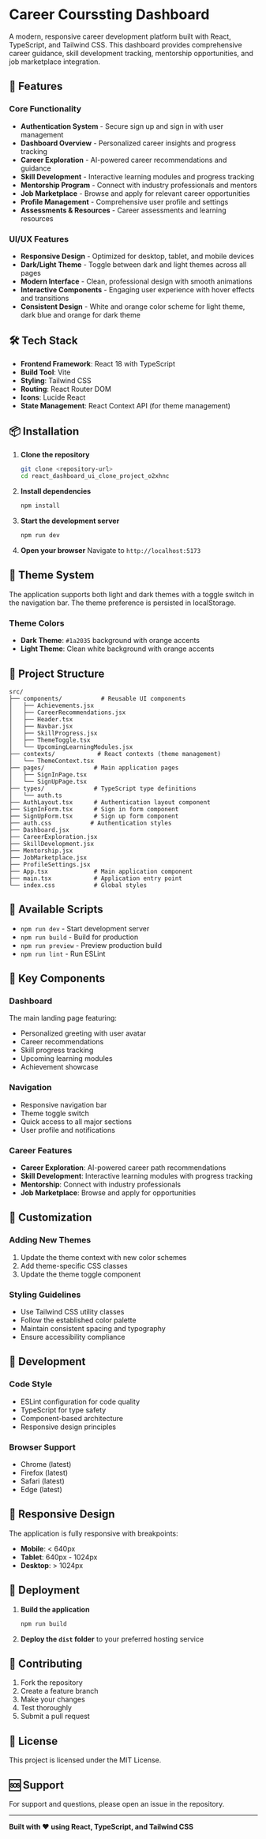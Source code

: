 # Career Courssting Dashboard

A modern, responsive career development platform built with React, TypeScript, and Tailwind CSS. This dashboard provides comprehensive career guidance, skill development tracking, mentorship opportunities, and job marketplace integration.

## 🚀 Features

### Core Functionality
- **Authentication System** - Secure sign up and sign in with user management
- **Dashboard Overview** - Personalized career insights and progress tracking
- **Career Exploration** - AI-powered career recommendations and guidance
- **Skill Development** - Interactive learning modules and progress tracking
- **Mentorship Program** - Connect with industry professionals and mentors
- **Job Marketplace** - Browse and apply for relevant career opportunities
- **Profile Management** - Comprehensive user profile and settings
- **Assessments & Resources** - Career assessments and learning resources

### UI/UX Features
- **Responsive Design** - Optimized for desktop, tablet, and mobile devices
- **Dark/Light Theme** - Toggle between dark and light themes across all pages
- **Modern Interface** - Clean, professional design with smooth animations
- **Interactive Components** - Engaging user experience with hover effects and transitions
- **Consistent Design** - White and orange color scheme for light theme, dark blue and orange for dark theme

## 🛠️ Tech Stack

- **Frontend Framework**: React 18 with TypeScript
- **Build Tool**: Vite
- **Styling**: Tailwind CSS
- **Routing**: React Router DOM
- **Icons**: Lucide React
- **State Management**: React Context API (for theme management)

## 📦 Installation

1. **Clone the repository**
   ```bash
   git clone <repository-url>
   cd react_dashboard_ui_clone_project_o2xhnc
   ```

2. **Install dependencies**
   ```bash
   npm install
   ```

3. **Start the development server**
   ```bash
   npm run dev
   ```

4. **Open your browser**
   Navigate to `http://localhost:5173`

## 🎨 Theme System

The application supports both light and dark themes with a toggle switch in the navigation bar. The theme preference is persisted in localStorage.

### Theme Colors
- **Dark Theme**: `#1a2035` background with orange accents
- **Light Theme**: Clean white background with orange accents

## 📁 Project Structure

```
src/
├── components/           # Reusable UI components
│   ├── Achievements.jsx
│   ├── CareerRecommendations.jsx
│   ├── Header.tsx
│   ├── Navbar.jsx
│   ├── SkillProgress.jsx
│   ├── ThemeToggle.tsx
│   └── UpcomingLearningModules.jsx
├── contexts/            # React contexts (theme management)
│   └── ThemeContext.tsx
├── pages/              # Main application pages
│   ├── SignInPage.tsx
│   └── SignUpPage.tsx
├── types/              # TypeScript type definitions
│   └── auth.ts
├── AuthLayout.tsx      # Authentication layout component
├── SignInForm.tsx      # Sign in form component
├── SignUpForm.tsx      # Sign up form component
├── auth.css           # Authentication styles
├── Dashboard.jsx
├── CareerExploration.jsx
├── SkillDevelopment.jsx
├── Mentorship.jsx
├── JobMarketplace.jsx
├── ProfileSettings.jsx
├── App.tsx             # Main application component
├── main.tsx            # Application entry point
└── index.css           # Global styles
```

## 🚀 Available Scripts

- `npm run dev` - Start development server
- `npm run build` - Build for production
- `npm run preview` - Preview production build
- `npm run lint` - Run ESLint

## 🎯 Key Components

### Dashboard
The main landing page featuring:
- Personalized greeting with user avatar
- Career recommendations
- Skill progress tracking
- Upcoming learning modules
- Achievement showcase

### Navigation
- Responsive navigation bar
- Theme toggle switch
- Quick access to all major sections
- User profile and notifications

### Career Features
- **Career Exploration**: AI-powered career path recommendations
- **Skill Development**: Interactive learning modules with progress tracking
- **Mentorship**: Connect with industry professionals
- **Job Marketplace**: Browse and apply for opportunities

## 🎨 Customization

### Adding New Themes
1. Update the theme context with new color schemes
2. Add theme-specific CSS classes
3. Update the theme toggle component

### Styling Guidelines
- Use Tailwind CSS utility classes
- Follow the established color palette
- Maintain consistent spacing and typography
- Ensure accessibility compliance

## 🔧 Development

### Code Style
- ESLint configuration for code quality
- TypeScript for type safety
- Component-based architecture
- Responsive design principles

### Browser Support
- Chrome (latest)
- Firefox (latest)
- Safari (latest)
- Edge (latest)

## 📱 Responsive Design

The application is fully responsive with breakpoints:
- **Mobile**: < 640px
- **Tablet**: 640px - 1024px
- **Desktop**: > 1024px

## 🚀 Deployment

1. **Build the application**
   ```bash
   npm run build
   ```

2. **Deploy the `dist` folder** to your preferred hosting service

## 🤝 Contributing

1. Fork the repository
2. Create a feature branch
3. Make your changes
4. Test thoroughly
5. Submit a pull request

## 📄 License

This project is licensed under the MIT License.

## 🆘 Support

For support and questions, please open an issue in the repository.

---

**Built with ❤️ using React, TypeScript, and Tailwind CSS**
